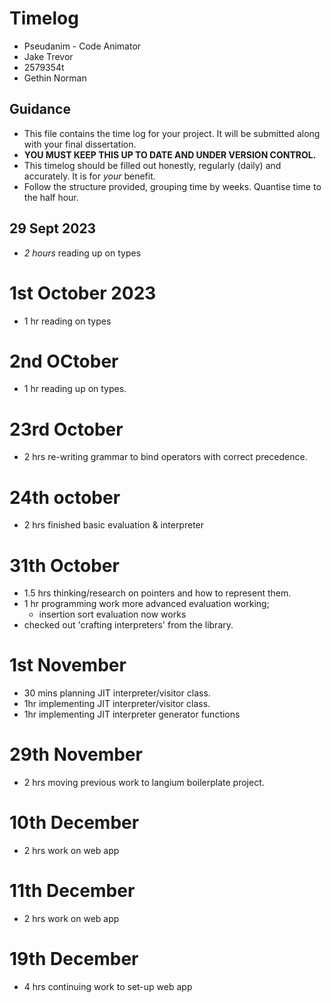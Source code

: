 # Timelog

- Pseudanim - Code Animator
- Jake Trevor
- 2579354t
- Gethin Norman

## Guidance

- This file contains the time log for your project. It will be submitted along with your final dissertation.
- **YOU MUST KEEP THIS UP TO DATE AND UNDER VERSION CONTROL.**
- This timelog should be filled out honestly, regularly (daily) and accurately. It is for _your_ benefit.
- Follow the structure provided, grouping time by weeks. Quantise time to the half hour.

## 29 Sept 2023

- _2 hours_ reading up on types

# 1st October 2023

- 1 hr reading on types

# 2nd OCtober

- 1 hr reading up on types.

# 23rd October

- 2 hrs re-writing grammar to bind operators with correct precedence.

# 24th october

- 2 hrs finished basic evaluation & interpreter

# 31th October

- 1.5 hrs thinking/research on pointers and how to represent them.
- 1 hr programming work more advanced evaluation working;
  - insertion sort evaluation now works
- checked out 'crafting interpreters' from the library.

# 1st November

- 30 mins planning JIT interpreter/visitor class.
- 1hr implementing JIT interpreter/visitor class.
- 1hr implementing JIT interpreter generator functions

# 29th November

- 2 hrs moving previous work to langium boilerplate project.

# 10th December

- 2 hrs work on web app

# 11th December

- 2 hrs work on web app

# 19th December

- 4 hrs continuing work to set-up web app
